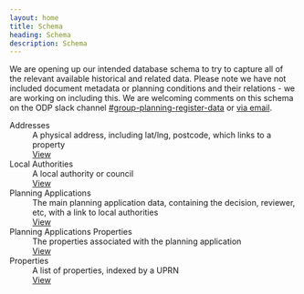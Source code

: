 ```yaml
---
layout: home
title: Schema
heading: Schema
description: Schema
---
```



We are opening up our intended database schema to try to capture all of the relevant available historical and related data. Please note we have not included document metadata or planning conditions and their relations - we are working on including this. We are welcoming comments on this schema on the ODP slack channel [#group-planning-register-data](https://opendigitalplanning.slack.com/archives/C04MB9HA6N6) or [via email](mailto:bops.register.feedback@unboxed.co).

<dl class="govuk-summary-list">
  <div class="govuk-summary-list__row">
    <dt class="govuk-summary-list__key">
      Addresses
    </dt>
    <dd class="govuk-summary-list__value">
      A physical address, including lat/lng, postcode, which links to a property
    </dd>
    <dd class="govuk-summary-list__actions">
      <a class="govuk-link" href="addresses">
        View
      </a>
    </dd>
  </div>
  <div class="govuk-summary-list__row">
    <dt class="govuk-summary-list__key">
      Local Authorities
    </dt>
    <dd class="govuk-summary-list__value">
      A local authority or council
    </dd>
    <dd class="govuk-summary-list__actions">
      <a class="govuk-link" href="local_authorities">
        View
      </a>
    </dd>
  </div>
  <div class="govuk-summary-list__row">
    <dt class="govuk-summary-list__key">
      Planning Applications
    </dt>
    <dd class="govuk-summary-list__value">
      The main planning application data, containing the decision, reviewer, etc, with a link to local authorities
    </dd>
    <dd class="govuk-summary-list__actions">
      <a class="govuk-link" href="planning_applications">
        View
      </a>
    </dd>
  </div>
  <div class="govuk-summary-list__row">
    <dt class="govuk-summary-list__key">
      Planning Applications Properties
    </dt>
    <dd class="govuk-summary-list__value">
      The properties associated with the planning application
    </dd>
    <dd class="govuk-summary-list__actions">
      <a class="govuk-link" href="planning_applications_properties">
        View
      </a>
    </dd>
  </div>
    <div class="govuk-summary-list__row">
    <dt class="govuk-summary-list__key">
      Properties
    </dt>
    <dd class="govuk-summary-list__value">
      A list of properties, indexed by a UPRN
    </dd>
    <dd class="govuk-summary-list__actions">
      <a class="govuk-link" href="properties">
        View
      </a>
    </dd>
  </div>
</dl>
